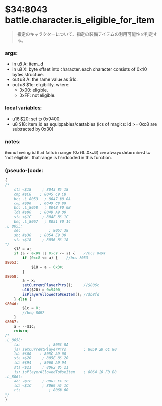 ﻿
# $34:8043 battle.character.is_eligible_for_item
> 指定のキャラクターについて、指定の装備アイテムの利用可能性を判定する。

### args:
+	in u8 A: item_id
+	in u8 X: byte offset into character. each character consists of 0x40 bytes structure.
+	out u8 A: the same value as $1c.
+	out u8 $1c: eligibility. where:
	- 0x00: eligible.
	- 0xFF: not eligible.

### local variables:
+	u16 $20: set to 0x9400.
+	u8 $18: item_id as equippables/castables (ids of magics: id >= 0xc8 are subtracted by 0x30)

### notes:
items having id that falls in range [0x98..0xc8) are always determined to 'not eligible'.
that range is hardcoded in this function.

### (pseudo-)code:
```js
{
/*
    sta <$18     ; 8043 85 18
    cmp #$C8    ; 8045 C9 C8
    bcs .L_8053   ; 8047 B0 0A
    cmp #$98    ; 8049 C9 98
    bcc .L_8058   ; 804B 90 0B
    lda #$00    ; 804D A9 00
    sta <$1C     ; 804F 85 1C
    beq .L_8067   ; 8051 F0 14
.L_8053:
  	sec             ; 8053 38
    sbc #$30    ; 8054 E9 30
	sta <$18     ; 8056 85 18
*/
	$18 = a;
	if (a < 0x98 || 0xc8 <= a) {	//bcc 8058
		if (0xc8 <= a) {	//bcs 8053
$8053:
			$18 = a - 0x30;
		}
$8058:
		a = x;
		setCurrentPlayerPtrs();		//$806c
		u16($20) = 0x9400;
		isPlayerAllowedToUseItem();	//$b8fd
	} else {
$804d:
		$1c = 0;
		//beq 8067
	}
$8067:
	a = --$1c;
	return;
/*
.L_8058:
    txa             ; 8058 8A
    jsr setCurrentPlayerPtrs        ; 8059 20 6C 80
    lda #$00    ; 805C A9 00
    sta <$20     ; 805E 85 20
    lda #$94    ; 8060 A9 94
    sta <$21     ; 8062 85 21
    jsr isPlayerAllowedToUseItem    ; 8064 20 FD B8
.L_8067:
    dec <$1C     ; 8067 C6 1C
    lda <$1C     ; 8069 A5 1C
	rts             ; 806B 60
*/
}
```



